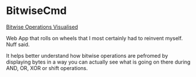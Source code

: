 # BitwiseCmd
[Bitwise Operations Visualised](http://bitwisecmd.com/)

Web App that rolls on wheels that I most certainly had to reinvent myself. Nuff said. 

It helps better understand how bitwise operations are pefromed by displaying bytes in a way you can actually see what is going on there during AND, OR, XOR or shift operations.
